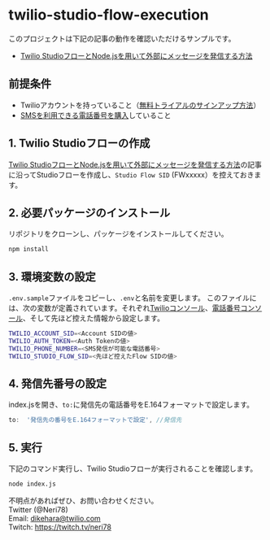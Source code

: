 # twilio-studio-flow-execution
このプロジェクトは下記の記事の動作を確認いただけるサンプルです。  　
- [Twilio StudioフローとNode.jsを用いて外部にメッセージを発信する方法](https://www.twilio.com/twilio-studio-rest-api-jp)

## 前提条件

- Twilioアカウントを持っていること（[無料トライアルのサインアップ方法](https://www.twilio.com/blog/how-to-create-twilio-account-jp)）
- [SMSを利用できる電話番号を購入](https://support.twilio.com/hc/en-us/articles/360044841214-Twilio-%E3%83%95%E3%83%AA%E3%83%BC%E3%83%88%E3%83%A9%E3%82%A4%E3%82%A2%E3%83%AB%E3%82%A2%E3%82%AB%E3%82%A6%E3%83%B3%E3%83%88%E3%81%AB%E9%96%A2%E3%81%97%E3%81%A6#h_167b5625-0036-44e6-936f-108ed091cb80)していること

## 1. Twilio Studioフローの作成
[Twilio StudioフローとNode.jsを用いて外部にメッセージを発信する方法](https://www.twilio.com/twilio-studio-rest-api-jp)の記事に沿ってStudioフローを作成し、`Studio Flow SID` (FWxxxxx）を控えておきます。

## 2. 必要パッケージのインストール
リポジトリをクローンし、パッケージをインストールしてください。
```bash
npm install
```

## 3. 環境変数の設定
`.env.sample`ファイルをコピーし、`.env`と名前を変更します。
このファイルには、次の変数が定義されています。それぞれ[Twilioコンソール](https://www.twilio.com/console)、[電話番号コンソール](https://www.twilio.com/console/phone-numbers/incoming)、そして先ほど控えた情報から設定します。

```bash
TWILIO_ACCOUNT_SID=<Account SIDの値>
TWILIO_AUTH_TOKEN=<Auth Tokenの値>
TWILIO_PHONE_NUMBER=<SMS発信が可能な電話番号>
TWILIO_STUDIO_FLOW_SID=<先ほど控えたFlow SIDの値>
```

## 4. 発信先番号の設定
index.jsを開き、`to:`に発信先の電話番号をE.164フォーマットで設定します。

```js
to:  '発信先の番号をE.164フォーマットで設定', //発信先
```

## 5. 実行
下記のコマンド実行し、Twilio Studioフローが実行されることを確認します。

```bash
node index.js
```

不明点があればぜひ、お問い合わせください。  
Twitter (@Neri78)  
Email: dikehara@twilio.com  
Twitch: https://twitch.tv/neri78